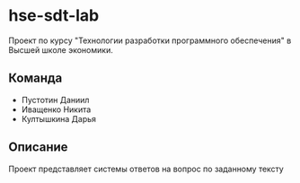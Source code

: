 # hse-sdt-lab

Проект по курсу "Технологии разработки программного обеспечения" в Высшей школе экономики.

## Команда

- Пустотин Даниил
- Иващенко Никита
- Култышкина Дарья

## Описание

Проект представляет системы ответов на вопрос по заданному тексту

